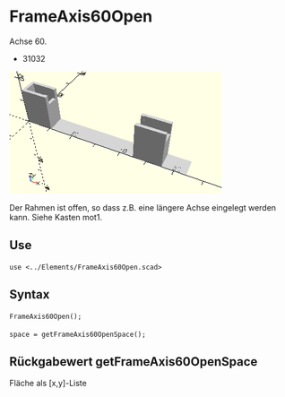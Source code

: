# FrameAxis60Open
Achse 60.
- 31032

![FrameAxis60Open](../../images/FrameAxis60Open.png)

Der Rahmen ist offen, so dass z.B. eine längere Achse eingelegt werden kann. Siehe Kasten mot1.

## Use
```
use <../Elements/FrameAxis60Open.scad>
```

## Syntax
```
FrameAxis60Open();

space = getFrameAxis60OpenSpace();
```

## Rückgabewert getFrameAxis60OpenSpace
Fläche als \[x,y]-Liste